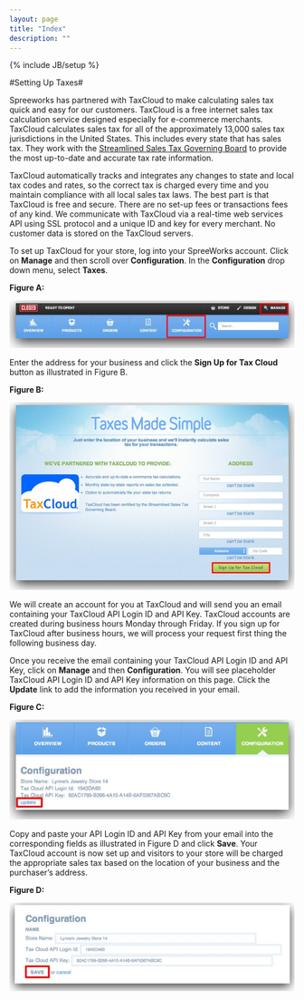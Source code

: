 ```yaml
---
layout: page
title: "Index"
description: ""
---
```

{% include JB/setup %}

#Setting Up Taxes#

Spreeworks has partnered with TaxCloud to make calculating sales tax quick and easy for our customers. TaxCloud is a free internet sales tax calculation service designed especially for e-commerce merchants. TaxCloud calculates sales tax for all of the approximately 13,000 sales tax jurisdictions in the United States. This includes every state that has sales tax. They work with the [Streamlined Sales Tax Governing Board](http://www.streamlinedsalestax.org/) to provide the most up-to-date and accurate tax rate information. 

TaxCloud automatically tracks and integrates any changes to state and local tax codes and rates, so the correct tax is charged every time and you maintain compliance with all local sales tax laws. The best part is that TaxCloud is free and secure. There are no set-up fees or transactions fees of any kind. We communicate with TaxCloud via a real-time web services API using SSL protocol and a unique ID and key for every merchant. No customer data is stored on the TaxCloud servers. 

To set up TaxCloud for your store, log into your SpreeWorks account. Click on **Manage** and then scroll over **Configuration**. In the **Configuration** drop down menu, select **Taxes**. 


**Figure A:**

![Figure A](/assets/spreeworks/images/set_up_taxes_figure_a.jpg)




Enter the address for your business and click the **Sign Up for Tax Cloud** button as illustrated in Figure B.


**Figure B:**

![Figure B](/assets/spreeworks/images/set_up_taxes_figure_b.jpg)




We will create an account for you at TaxCloud and will send you an email containing your TaxCloud API Login ID and API Key. TaxCloud accounts are created during business hours Monday through Friday. If you sign up for TaxCloud after business hours, we will process your request first thing the following business day.

Once you receive the email containing your TaxCloud API Login ID and API Key, click on **Manage** and then **Configuration**. You will see placeholder TaxCloud API Login ID and API Key information on this page. Click the **Update** link to add the information you received in your email.


**Figure C:**

![Figure C](/assets/spreeworks/images/set_up_taxes_figure_c.jpg)



Copy and paste your API Login ID and API Key from your email into the corresponding fields as illustrated in Figure D and click **Save**. Your TaxCloud account is now set up and visitors to your store will be charged the appropriate sales tax based on the location of your business and the purchaser’s address.


**Figure D:**

![Figure D](/assets/spreeworks/images/set_up_taxes_figure_d.jpg)